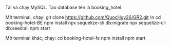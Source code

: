 Tải và chạy MySQL.
Tạo database tên là booking_hotel.

Mở terminal, chạy:
git clone https://github.com/QuocHuy26/GR2.git \n
cd booking-hotel-BE
npm install
npx sequelize-cli db:migrate
npx sequelize-cli db:seed:all
npm start

Mở terminal khác, chạy:
cd booking-hotel-fe
npm install
npm start
